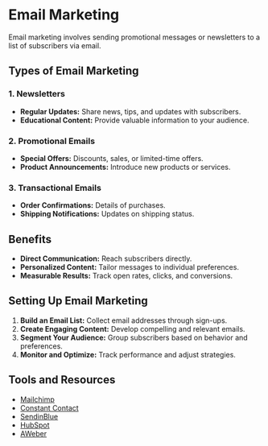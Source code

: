 # Email Marketing

Email marketing involves sending promotional messages or newsletters to a list of subscribers via email.

## Types of Email Marketing

### 1. Newsletters
- **Regular Updates:** Share news, tips, and updates with subscribers.
- **Educational Content:** Provide valuable information to your audience.

### 2. Promotional Emails
- **Special Offers:** Discounts, sales, or limited-time offers.
- **Product Announcements:** Introduce new products or services.

### 3. Transactional Emails
- **Order Confirmations:** Details of purchases.
- **Shipping Notifications:** Updates on shipping status.

## Benefits
- **Direct Communication:** Reach subscribers directly.
- **Personalized Content:** Tailor messages to individual preferences.
- **Measurable Results:** Track open rates, clicks, and conversions.

## Setting Up Email Marketing
1. **Build an Email List:** Collect email addresses through sign-ups.
2. **Create Engaging Content:** Develop compelling and relevant emails.
3. **Segment Your Audience:** Group subscribers based on behavior and preferences.
4. **Monitor and Optimize:** Track performance and adjust strategies.

## Tools and Resources
- [Mailchimp](https://mailchimp.com/)
- [Constant Contact](https://www.constantcontact.com/)
- [SendinBlue](https://www.sendinblue.com/)
- [HubSpot](https://www.hubspot.com/products/marketing/email)
- [AWeber](https://www.aweber.com/)

